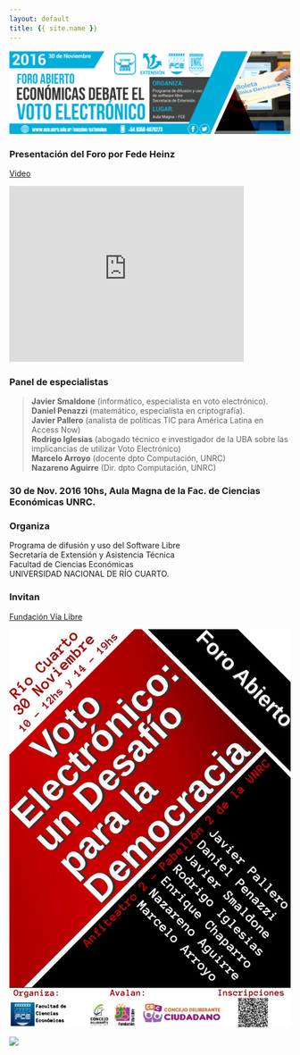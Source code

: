 ```yaml
---
layout: default
title: {{ site.name }}
---
```


![](./img/banner_eVoto_FCE-UNRC.jpeg)

### Presentación del Foro por Fede Heinz

[Video](http://tiny.cc/ut1dhy)

<iframe width="420" height="315" src="https://photos.google.com/share/AF1QipOC_Vlm-dYU7m0QLSD9NSNpL1RbAk6b57ZQL131RyGcqy-HjqxdhJbKq8S8Ay46rA?key=V2JWVGVseThoRndjanYyLVBvenJiUDUxbU1lZy1R" frameborder="0" allowfullscreen></iframe>

### Panel de especialistas

> **Javier Smaldone** (informático, especialista en voto electrónico).  
> **Daniel Penazzi** (matemático, especialista en criptografía).  
> **Javier Pallero** (analista de políticas TIC para América Latina en Access Now)  
> **Rodrigo Iglesias** (abogado técnico e investigador de la UBA sobre las implicancias de utilizar Voto Electrónico)  
> **Marcelo Arroyo** (docente dpto Computación, UNRC)  
> **Nazareno Aguirre** (Dir. dpto Computación, UNRC)

### 30 de Nov. 2016 10hs, Aula Magna de la Fac. de Ciencias Económicas UNRC.

### Organiza

Programa de difusión y uso del Software Libre  
Secretaría de Extensión y Asistencia Técnica  
Facultad de Ciencias Económicas  
UNIVERSIDAD NACIONAL DE RÍO CUARTO.

### Invitan
[Fundación Vía Libre](http://www.vialibre.org.ar)

![](./img/flyer_eVoto_FCE-UNRC.jpeg)

![](./Cyisrl_WgAAXPMQ.jpg)

